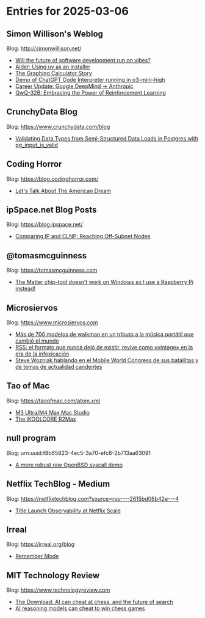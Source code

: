 # Entries for 2025-03-06
## Simon Willison's Weblog 
Blog: http://simonwillison.net/ 

- [Will the future of software development run on vibes?](https://simonwillison.net/2025/Mar/6/vibe-coding/#atom-everything)
- [Aider: Using uv as an installer](https://simonwillison.net/2025/Mar/6/aider-using-uv-as-an-installer/#atom-everything)
- [The Graphing Calculator Story](https://simonwillison.net/2025/Mar/5/the-graphing-calculator-story/#atom-everything)
- [Demo of ChatGPT Code Interpreter running in o3-mini-high](https://simonwillison.net/2025/Mar/5/code-interpreter/#atom-everything)
- [Career Update: Google DeepMind -> Anthropic](https://simonwillison.net/2025/Mar/5/google-deepmind-anthropic/#atom-everything)
- [QwQ-32B: Embracing the Power of Reinforcement Learning](https://simonwillison.net/2025/Mar/5/qwq-32b/#atom-everything)
## CrunchyData Blog 
Blog: https://www.crunchydata.com/blog 

- [ Validating Data Types from Semi-Structured Data Loads in Postgres with pg_input_is_valid ](https://www.crunchydata.com/blog/validating-data-types-from-semi-structured-data-loads-in-postgres-with-pg_input_is_valid)
## Coding Horror 
Blog: https://blog.codinghorror.com/ 

- [Let's Talk About The American Dream](https://blog.codinghorror.com/lets-talk-about-the-american-dream/)
## ipSpace.net Blog Posts 
Blog: https://blog.ipspace.net/ 

- [Comparing IP and CLNP: Reaching Off-Subnet Nodes](https://blog.ipspace.net/2025/03/comparing-ip-clnp-off-subnet-nodes/?utm_source=atom_feed)
## @tomasmcguinness 
Blog: https://tomasmcguinness.com 

- [The Matter chip-tool doesn’t work on Windows so I use a Raspberry Pi instead!](https://tomasmcguinness.com/2025/03/05/the-matter-chip-tool-doesnt-work-on-windows-so-i-use-an-raspberry-pi-instead/)
## Microsiervos 
Blog: https://www.microsiervos.com 

- [Más de 700 modelos de walkman en un tributo a la música portátil que cambió el mundo](https://www.microsiervos.com/archivo/gadgets/700-modelos-walkman-musica-portatil-cambio-mundo.html)
- [RSS: el formato que nunca dejó de existir, revive como «vintage» en la era de la infoxicación](https://www.microsiervos.com/archivo/internet/rss-formato-vintage-infoxicacion.html)
- [Steve Wozniak hablando en el Mobile World Congress de sus batallitas y de temas de actualidad candentes](https://www.microsiervos.com/archivo/hackers/steve-wozniak-mobile-world-congress-actualidad-candentes.html)
## Tao of Mac 
Blog: https://taoofmac.com/atom.xml 

- [M3 Ultra/M4 Max Mac Studio](https://taoofmac.com/space/links/2015/03/05/2250)
- [The iKOOLCORE R2Max](https://taoofmac.com/space/blog/2025/03/05/2030)
## null program 
Blog: urn:uuid:f8b65823-4ec5-3a70-efc8-2b713aa63091 

- [A more robust raw OpenBSD syscall demo](https://nullprogram.com/blog/2025/03/06/)
## Netflix TechBlog - Medium 
Blog: https://netflixtechblog.com?source=rss----2615bd06b42e---4 

- [Title Launch Observability at Netflix Scale](https://netflixtechblog.com/title-launch-observability-at-netflix-scale-8efe69ebd653?source=rss----2615bd06b42e---4)
## Irreal 
Blog: https://irreal.org/blog 

- [Remember Mode](https://irreal.org/blog/?p=12826)
## MIT Technology Review 
Blog: https://www.technologyreview.com 

- [The Download: AI can cheat at chess, and the future of search](https://www.technologyreview.com/2025/03/05/1112845/the-download-ai-can-cheat-at-chess-and-the-future-of-search/)
- [AI reasoning models can cheat to win chess games](https://www.technologyreview.com/2025/03/05/1112819/ai-reasoning-models-can-cheat-to-win-chess-games/)